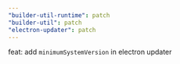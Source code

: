 ```yaml
---
"builder-util-runtime": patch
"builder-util": patch
"electron-updater": patch
---
```


feat: add `minimumSystemVersion` in electron updater
